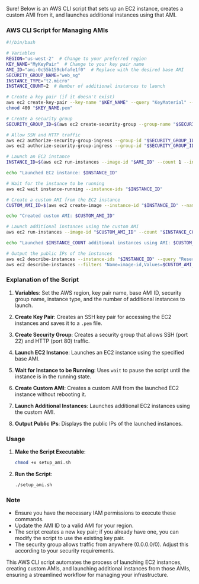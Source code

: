Sure! Below is an AWS CLI script that sets up an EC2 instance, creates a custom AMI from it, and launches additional instances using that AMI.

### AWS CLI Script for Managing AMIs

```bash
#!/bin/bash

# Variables
REGION="us-west-2"  # Change to your preferred region
KEY_NAME="MyKeyPair"  # Change to your key pair name
AMI_ID="ami-0c55b159cbfafe1f0"  # Replace with the desired base AMI
SECURITY_GROUP_NAME="web_sg"
INSTANCE_TYPE="t2.micro"
INSTANCE_COUNT=2  # Number of additional instances to launch

# Create a key pair (if it doesn't exist)
aws ec2 create-key-pair --key-name "$KEY_NAME" --query "KeyMaterial" --output text > "$KEY_NAME.pem"
chmod 400 "$KEY_NAME.pem"

# Create a security group
SECURITY_GROUP_ID=$(aws ec2 create-security-group --group-name "$SECURITY_GROUP_NAME" --description "Allow HTTP and SSH traffic" --query "GroupId" --output text)

# Allow SSH and HTTP traffic
aws ec2 authorize-security-group-ingress --group-id "$SECURITY_GROUP_ID" --protocol tcp --port 22 --cidr 0.0.0.0/0
aws ec2 authorize-security-group-ingress --group-id "$SECURITY_GROUP_ID" --protocol tcp --port 80 --cidr 0.0.0.0/0

# Launch an EC2 instance
INSTANCE_ID=$(aws ec2 run-instances --image-id "$AMI_ID" --count 1 --instance-type "$INSTANCE_TYPE" --key-name "$KEY_NAME" --security-group-ids "$SECURITY_GROUP_ID" --query "Instances[0].InstanceId" --output text)

echo "Launched EC2 instance: $INSTANCE_ID"

# Wait for the instance to be running
aws ec2 wait instance-running --instance-ids "$INSTANCE_ID"

# Create a custom AMI from the EC2 instance
CUSTOM_AMI_ID=$(aws ec2 create-image --instance-id "$INSTANCE_ID" --name "MyCustomAMI" --no-reboot --query "ImageId" --output text)

echo "Created custom AMI: $CUSTOM_AMI_ID"

# Launch additional instances using the custom AMI
aws ec2 run-instances --image-id "$CUSTOM_AMI_ID" --count "$INSTANCE_COUNT" --instance-type "$INSTANCE_TYPE" --key-name "$KEY_NAME" --security-group-ids "$SECURITY_GROUP_ID"

echo "Launched $INSTANCE_COUNT additional instances using AMI: $CUSTOM_AMI_ID"

# Output the public IPs of the instances
aws ec2 describe-instances --instance-ids "$INSTANCE_ID" --query "Reservations[0].Instances[0].PublicIpAddress" --output text
aws ec2 describe-instances --filters "Name=image-id,Values=$CUSTOM_AMI_ID" --query "Reservations[*].Instances[*].PublicIpAddress" --output text
```

### Explanation of the Script

1. **Variables**: Set the AWS region, key pair name, base AMI ID, security group name, instance type, and the number of additional instances to launch.

2. **Create Key Pair**: Creates an SSH key pair for accessing the EC2 instances and saves it to a `.pem` file.

3. **Create Security Group**: Creates a security group that allows SSH (port 22) and HTTP (port 80) traffic.

4. **Launch EC2 Instance**: Launches an EC2 instance using the specified base AMI.

5. **Wait for Instance to be Running**: Uses `wait` to pause the script until the instance is in the running state.

6. **Create Custom AMI**: Creates a custom AMI from the launched EC2 instance without rebooting it.

7. **Launch Additional Instances**: Launches additional EC2 instances using the custom AMI.

8. **Output Public IPs**: Displays the public IPs of the launched instances.

### Usage

1. **Make the Script Executable**:
   ```bash
   chmod +x setup_ami.sh
   ```

2. **Run the Script**:
   ```bash
   ./setup_ami.sh
   ```

### Note

- Ensure you have the necessary IAM permissions to execute these commands.
- Update the AMI ID to a valid AMI for your region.
- The script creates a new key pair; if you already have one, you can modify the script to use the existing key pair.
- The security group allows traffic from anywhere (0.0.0.0/0). Adjust this according to your security requirements.

This AWS CLI script automates the process of launching EC2 instances, creating custom AMIs, and launching additional instances from those AMIs, ensuring a streamlined workflow for managing your infrastructure.
